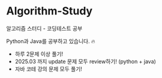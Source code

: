 # Algorithm-Study
알고리즘 스터디 - 코딩테스트 공부 

Python과 Java를 공부하고 있습니다. 🔥

- 하루 2문제 이상 풀기!
- 2025.03 까지 update 문제 모두 review하기! (python + java)
- 자바 코테 강의 문제 모두 풀기!
